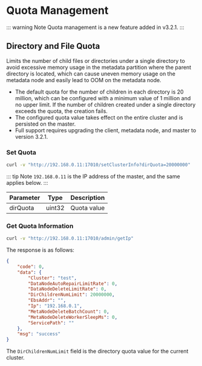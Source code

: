 # Quota Management

::: warning Note
Quota management is a new feature added in v3.2.1.
:::

## Directory and File Quota

Limits the number of child files or directories under a single directory to avoid excessive memory usage in the metadata partition where the parent directory is located, which can cause uneven memory usage on the metadata node and easily lead to OOM on the metadata node.

- The default quota for the number of children in each directory is 20 million, which can be configured with a minimum value of 1 million and no upper limit. If the number of children created under a single directory exceeds the quota, the creation fails.
- The configured quota value takes effect on the entire cluster and is persisted on the master.
- Full support requires upgrading the client, metadata node, and master to version 3.2.1.

### Set Quota

```bash
curl -v "http://192.168.0.11:17010/setClusterInfo?dirQuota=20000000"
```

::: tip Note
`192.168.0.11` is the IP address of the master, and the same applies below.
:::

| Parameter | Type   | Description |
|-----------|--------|-------------|
| dirQuota  | uint32 | Quota value |

### Get Quota Information

```bash
curl -v "http://192.168.0.11:17010/admin/getIp"
```

The response is as follows:

```json
{
    "code": 0,
    "data": {
        "Cluster": "test",
        "DataNodeAutoRepairLimitRate": 0,
        "DataNodeDeleteLimitRate": 0,
        "DirChildrenNumLimit": 20000000,
        "EbsAddr": "",
        "Ip": "192.168.0.1",
        "MetaNodeDeleteBatchCount": 0,
        "MetaNodeDeleteWorkerSleepMs": 0,
        "ServicePath": ""
    },
    "msg": "success"
}
```

The `DirChildrenNumLimit` field is the directory quota value for the current cluster.